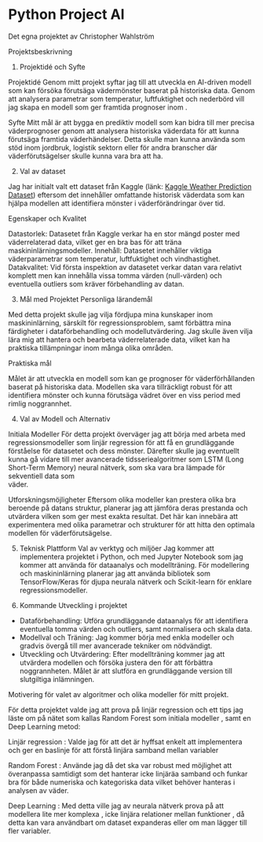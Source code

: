 # Python Project AI
Det egna projektet av Christopher Wahlström


Projektsbeskrivning

1. Projektidé och Syfte

  Projektidé
  Genom mitt projekt syftar jag till att utveckla en AI-driven modell som kan försöka förutsäga vädermönster baserat på historiska data. Genom att analysera parametrar som temperatur, luftfuktighet och nederbörd vill jag skapa en modell som ger framtida prognoser inom . 

  Syfte
  Mitt mål är att bygga en prediktiv modell som kan bidra till mer precisa väderprognoser genom att analysera historiska väderdata för att kunna förutsäga framtida väderhändelser. Detta skulle man kunna använda som stöd inom jordbruk, logistik sektorn eller för andra branscher där väderförutsägelser skulle kunna vara bra att ha.

2. Val av dataset
   
  Jag har initialt valt ett dataset från Kaggle (länk: [Kaggle Weather Prediction Dataset](https://www.kaggle.com/datasets/ananthr1/weather-prediction)) eftersom det innehåller omfattande historisk väderdata som kan hjälpa modellen att identifiera mönster i väderförändringar över tid.

  Egenskaper och Kvalitet

  Datastorlek: Datasetet från Kaggle verkar ha en stor mängd poster med väderrelaterad data, vilket ger en bra bas för att träna maskininlärningsmodeller.
  Innehåll: Datasetet innehåller viktiga väderparametrar som temperatur, luftfuktighet och vindhastighet.
  Datakvalitet: Vid första inspektion av datasetet verkar datan vara relativt komplett men kan innehålla vissa tomma värden (null-värden) och eventuella outliers som kräver förbehandling av datan. 

3. Mål med Projektet
  Personliga lärandemål

  Med detta projekt skulle jag vilja fördjupa mina kunskaper inom maskininlärning, särskilt för regressionsproblem, samt förbättra mina färdigheter i dataförbehandling och modellutvärdering. Jag skulle även vilja lära mig att hantera och bearbeta väderrelaterade data, vilket kan ha praktiska tillämpningar inom många olika områden.
  
  Praktiska mål
  
  Målet är att utveckla en modell som kan ge prognoser för väderförhållanden baserat på historiska data. Modellen ska vara tillräckligt robust för att identifiera mönster och kunna förutsäga vädret över en viss period med rimlig noggrannhet.

4. Val av Modell och Alternativ

  Initiala Modeller
  För detta projekt överväger jag att börja med arbeta med regressionsmodeller som linjär regression för att få en grundläggande förståelse för datasetet och dess mönster. Därefter skulle jag eventuellt kunna gå vidare till mer avancerade tidsseriealgoritmer som LSTM (Long Short-Term Memory) neural nätverk, som ska vara bra lämpade för sekventiell data som   
  väder.

  Utforskningsmöjligheter
  Eftersom olika modeller kan prestera olika bra beroende på datans struktur, planerar jag att jämföra deras prestanda och utvärdera vilken som ger mest exakta resultat. Det här kan innebära att experimentera med olika parametrar och strukturer för att hitta den optimala modellen för väderförutsägelse.

5. Teknisk Plattform
  Val av verktyg och miljöer
  Jag kommer att implementera projektet i Python, och med Jupyter Notebook som jag kommer att använda för dataanalys och modellträning. För modellering och maskininlärning planerar jag att använda bibliotek som TensorFlow/Keras för djupa neurala nätverk och Scikit-learn för enklare regressionsmodeller.

6. Kommande Utveckling i projektet
  * Dataförbehandling: Utföra grundläggande dataanalys för att identifiera eventuella tomma värden och outliers, samt normalisera och skala data.
  * Modellval och Träning: Jag kommer börja med enkla modeller och gradvis övergå till mer avancerade tekniker om nödvändigt.
  * Utveckling och Utvärdering: Efter modellträning kommer jag att utvärdera modellen och försöka justera den för att förbättra noggrannheten. Målet är att slutföra en grundläggande version till slutgiltiga inlämningen.


Motivering för valet av algoritmer och olika modeller för mitt projekt.

För detta projektet valde jag att prova på linjär regression och ett tips jag läste om på nätet som kallas Random Forest som initiala modeller , samt en Deep Learning metod:

Linjär regression : Valde jag för att det är hyffsat enkelt att implementera och ger en baslinje för att förstå linjära samband mellan variabler

Random Forest : Använde jag då det ska var robust med möjlighet att överanpassa samtidigt som det hanterar icke linjäräa samband och funkar bra för både numeriska och kategoriska data vilket behöver hanteras i analysen av väder.

Deep Learning : Med detta ville jag av neurala nätverk prova på att modellera lite mer komplexa , icke linjära relationer mellan funktioner , då detta kan vara användbart om dataset expanderas eller om man lägger till fler variabler.
